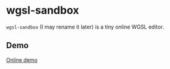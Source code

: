 # wgsl-sandbox

`wgsl-sandbox` (I may rename it later) is a tiny online WGSL editor.

## Demo

[Online demo](https://takahirox.github.io/wgsl-sandbox/)
